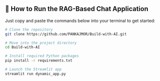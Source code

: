 ## 🚀 How to Run the RAG-Based Chat Application

Just copy and paste the commands below into your terminal to get started:

```bash
# Clone the repository
git clone https://github.com/PANKAJMOR/Build-with-AI.git

# Move into the project directory
cd Build-with-AI

# Install required Python packages
pip install -r requirements.txt

# Launch the Streamlit app
streamlit run dynamic_app.py
